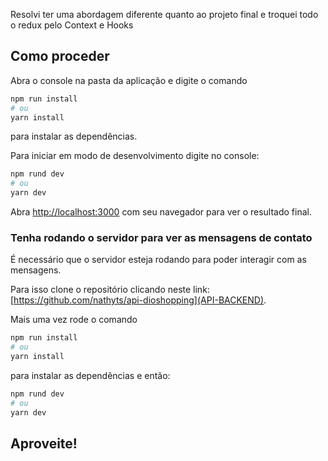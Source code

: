 Resolvi ter uma abordagem diferente quanto ao projeto final e troquei todo o redux pelo Context e Hooks

## Como proceder

Abra o console na pasta da aplicação e digite o comando 

```bash
npm run install
# ou
yarn install
```

para instalar as dependências.

Para iniciar em modo de desenvolvimento digite no console:

```bash
npm rund dev
# ou
yarn dev
```

Abra [http://localhost:3000](http://localhost:3000) com seu navegador para ver o resultado final.

### Tenha rodando o servidor para ver as mensagens de contato

É necessário que o servidor esteja rodando para poder interagir com as mensagens.

Para isso clone o repositório clicando neste link: [https://github.com/nathyts/api-dioshopping](API-BACKEND).

Mais uma vez rode o comando

```bash
npm run install
# ou
yarn install
```

para instalar as dependências e então:

```bash
npm rund dev
# ou
yarn dev
```

## Aproveite!
